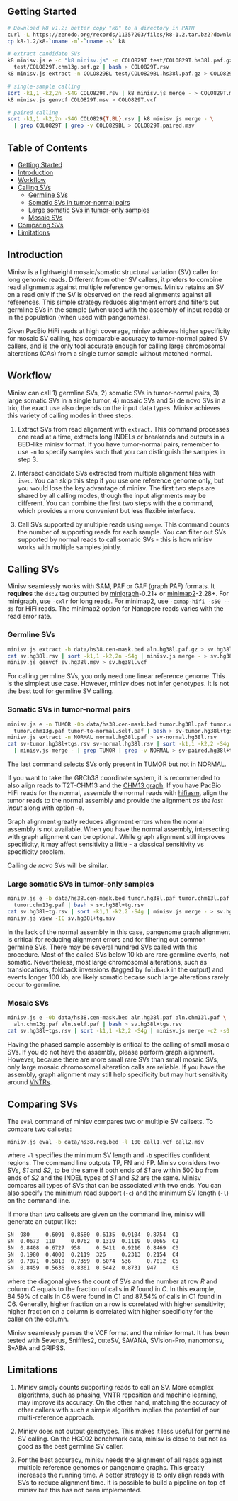 ## <a name="start"></a>Getting Started
```sh
# Download k8 v1.2; better copy "k8" to a directory in PATH
curl -L https://zenodo.org/records/11357203/files/k8-1.2.tar.bz2?download=1 | tar -jxf -
cp k8-1.2/k8-`uname -m`-`uname -s` k8

# extract candidate SVs
k8 minisv.js e -c "k8 minisv.js" -n COLO829T test/COLO829T.hs38l.paf.gz \
  test/COLO829T.chm13g.paf.gz | bash > COLO829T.rsv
k8 minisv.js extract -n COLO829BL test/COLO829BL.hs38l.paf.gz > COLO829BL.rsv

# single-sample calling
sort -k1,1 -k2,2n -S4G COLO829T.rsv | k8 minisv.js merge - > COLO829T.msv
k8 minisv.js genvcf COLO829T.msv > COLO829T.vcf

# paired calling
sort -k1,1 -k2,2n -S4G COLO829{T,BL}.rsv | k8 minisv.js merge - \
  | grep COLO829T | grep -v COLO829BL > COLO829T.paired.msv
```

## Table of Contents

- [Getting Started](#start)
- [Introduction](#intro)
- [Workflow](#design)
- [Calling SVs](#call-sv)
  - [Germline SVs](#call-germline)
  - [Somatic SVs in tumor-normal pairs](#call-pair)
  - [Large somatic SVs in tumor-only samples](#call-tonly)
  - [Mosaic SVs](#call-mosaic)
- [Comparing SVs](#compare)
- [Limitations](#limit)

## <a name="intro"></a>Introduction

Minisv is a lightweight mosaic/somatic structural variation (SV) caller for
long genomic reads. Different from other SV callers, it prefers to combine read
alignments against multiple reference genomes. Minisv retains an SV on a read
only if the SV is observed on the read alignments against all references. This
simple strategy reduces alignment errors and filters out germline SVs in the
sample (when used with the assembly of input reads) or in the population (when
used with pangenomes).

Given PacBio HiFi reads at high coverage, minisv
achieves higher specificity for mosaic SV calling, has comparable accuracy to
tumor-normal paired SV callers, and is the only tool accurate enough for
calling large chromosomal alterations (CAs) from a single tumor sample without
matched normal.

## <a name="design"></a>Workflow

Minisv can call 1) germline SVs, 2) somatic SVs in tumor-normal pairs, 3) large
somatic SVs in a single tumor, 4) mosaic SVs and 5) de novo SVs in a trio; the
exact use also depends on the input data types. Minisv achieves this variety of
calling modes in three steps:

1. Extract SVs from read alignment with `extract`. This command processes one
   read at a time, extracts long INDELs or breakends and outputs in a BED-like
   minisv format. If you have tumor-normal pairs, remember to use `-n` to
   specify samples such that you can distinguish the samples in step 3.

2. Intersect candidate SVs extracted from multiple alignment files with `isec`.
   You can skip this step if you use one reference genome only, but you would
   lose the key advantage of minisv. The first two steps are shared by all
   calling modes, though the input alignments may be different. You can combine
   the first two steps with the `e` command, which provides a more convenient but
   less flexible interface.

3. Call SVs supported by multiple reads using `merge`. This command counts the
   number of supporting reads for each sample. You can filter out SVs supported
   by normal reads to call somatic SVs - this is how minisv works with multiple
   samples jointly.

## <a name="call-sv"></a>Calling SVs

Minisv seamlessly works with SAM, PAF or GAF (graph PAF) formats. It
**requires** the `ds:Z` tag outputted by [minigraph][mg]-0.21+ or
[minimap2][mm2]-2.28+. For minigraph, use `-cxlr` for long reads. For minimap2,
use `-cxmap-hifi -s50 --ds` for HiFi reads. The minimap2 option for Nanopore
reads varies with the read error rate.

### <a name="call-germline"></a>Germline SVs

```sh
minisv.js extract -b data/hs38.cen-mask.bed aln.hg38l.paf.gz > sv.hg38l.rsv
cat sv.hg38l.rsv | sort -k1,1 -k2,2n -S4g | minisv.js merge - > sv.hg38l.msv
minisv.js genvcf sv.hg38l.msv > sv.hg38l.vcf
```
For calling germline SVs, you only need one linear reference genome. This is the
simplest use case. However, minisv does not infer genotypes. It is not the best
tool for germline SV calling.

### <a name="call-pair"></a>Somatic SVs in tumor-normal pairs

```sh
minisv.js e -n TUMOR -0b data/hs38.cen-mask.bed tumor.hg38l.paf tumor.chm13l.paf \
  tumor.chm13g.paf tumor-to-normal.self.paf | bash > sv-tumor.hg38l+tgs.rsv
minisv.js extract -n NORMAL normal.hg38l.paf > sv-normal.hg38l.rsv
cat sv-tumor.hg38l+tgs.rsv sv-normal.hg38l.rsv | sort -k1,1 -k2,2 -S4g \
  | minisv.js merge - | grep TUMOR | grep -v NORMAL > sv-paired.hg38l+tgs.msv
```
The last command selects SVs only present in TUMOR but not in NORMAL.

If you want to take the GRCh38 coordinate system, it is recommended to also
align reads to T2T-CHM13 and the [CHM13 graph][mg-zenodo]. If you have PacBio
HiFi reads for the normal, assemble the normal reads with [hifiasm][hifiasm],
align the tumor reads to the normal assembly and provide the alignment *as the
last input* along with option `-0`.

Graph alignment greatly reduces alignment errors when the normal assembly is
not available. When you have the normal assembly, intersecting with graph
alignment can be optional. While graph alignment still improves specificity, it
may affect sensitivity a little - a classical sensitivity vs specificity
problem.

Calling *de novo* SVs will be similar.

### <a name="call-tonly"></a>Large somatic SVs in tumor-only samples

```sh
minisv.js e -b data/hs38.cen-mask.bed tumor.hg38l.paf tumor.chm13l.paf \
  tumor.chm13g.paf | bash > sv.hg38l+tg.rsv
cat sv.hg38l+tg.rsv | sort -k1,1 -k2,2 -S4g | minisv.js merge - > sv.hg38l+tg.msv
minisv.js view -IC sv.hg38l+tg.msv
```
In the lack of the normal assembly in this case, pangenome graph alignment is
critical for reducing alignment errors and for filtering out common germline
SVs. There may be several hundred SVs called with this procedure. Most of the
called SVs below 10 kb are rare germline events, not somatic. Nevertheless,
most large chromosomal alterations, such as translocations, foldback
inversions (tagged by `foldback` in the output) and events longer 100 kb, are
likely somatic becase such large alterations rarely occur to germline.

### <a name="call-mosaic"></a>Mosaic SVs

```sh
minisv.js e -0b data/hs38.cen-mask.bed aln.hg38l.paf aln.chm13l.paf \
  aln.chm13g.paf aln.self.paf | bash > sv.hg38l+tgs.rsv
cat sv.hg38l+tgs.rsv | sort -k1,1 -k2,2 -S4g | minisv.js merge -c2 -s0 - > sv.hg38l+tgs.msv
```
Having the phased sample assembly is critical to the calling of small mosaic
SVs. If you do not have the assembly, please perform graph alignment. However,
because there are more small rare SVs than small mosaic SVs, only large mosaic
chromosomal alteration calls are reliable. If you have the assembly, graph
alignment may still help specificity but may hurt sensitivity around [VNTRs][vntr-wiki].

## <a name="compare"></a>Comparing SVs

The `eval` command of minisv compares two or multiple SV callsets. To compare
two callsets:
```sh
minisv.js eval -b data/hs38.reg.bed -l 100 call1.vcf call2.msv
```
where `-l` specifies the minimum SV length and `-b` specifies confident regions.
The command line outputs TP, FN and FP. Minisv considers two SVs, *S1* and
*S2*, to be the same if both ends of *S1* are within 500 bp from ends of *S2*
and the INDEL types of *S1* and *S2* are the same. Minisv compares all types of
SVs that can be associated with two ends. You can also specify the minimum read
support (`-c`) and the minimum SV length (`-l`) on the command line.

If more than two callsets are given on the command line, minisv will generate an
output like:
```txt
SN  980     0.6091  0.8580  0.6135  0.9104  0.8754  C1
SN  0.0673  110     0.0762  0.1319  0.1119  0.0665  C2
SN  0.8408  0.6727  958     0.6411  0.9216  0.8469  C3
SN  0.1980  0.4000  0.2119  326     0.2313  0.2154  C4
SN  0.7071  0.5818  0.7359  0.6074  536     0.7012  C5
SN  0.8459  0.5636  0.8361  0.6442  0.8731  947     C6
```
where the diagonal gives the count of SVs and the number at row *R* and column
*C* equals to the fraction of calls in *R* found in *C*. In this example,
84.59% of calls in C6 were found in C1 and 87.54% of calls in C1 found in C6.
Generally, higher fraction on a row is correlated with higher sensitivity;
higher fraction on a column is correlated with higher specificity for the
caller on the column.

Minisv seamlessly parses the VCF format and the minisv format. It has been
tested with Severus, Sniffles2, cuteSV, SAVANA, SVision-Pro, nanomonsv, SvABA
and GRIPSS.

## <a name="limit"></a>Limitations

1. Minisv simply counts supporting reads to call an SV. More complex
   algorithms, such as phasing, VNTR reposition and machine learning, may
   improve its accuracy. On the other hand, matching the accuracy of other
   callers with such a simple algorithm implies the potential of our
   multi-reference approach.

2. Minisv does not output genotypes. This makes it less useful for germline SV
   calling. On the HG002 benchmark data, minisv is close to but not as good as
   the best germline SV caller.

3. For the best accuracy, minisv needs the alignment of all reads against
   multiple reference genomes or pangenome graphs. This greatly increases the
   running time. A better strategy is to only align reads with SVs to reduce
   alignment time. It is possible to build a pipeline on top of minisv but this
   has not been implemented.

[mg-zenodo]: https://zenodo.org/records/6286521
[vntr-wiki]: https://en.wikipedia.org/wiki/Variable_number_tandem_repeat
[mg]: https://github.com/lh3/minigraph
[mm2]: https://github.com/lh3/minimap2
[hifiasm]: https://github.com/chhylp123/hifiasm
